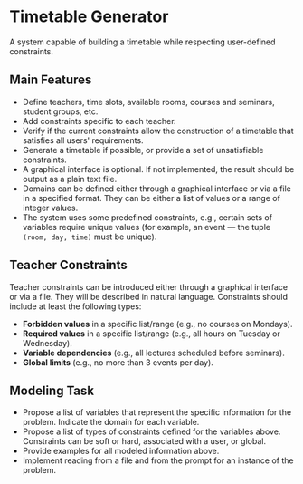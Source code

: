 # Timetable Generator

A system capable of building a timetable while respecting user-defined constraints.

## Main Features
- Define teachers, time slots, available rooms, courses and seminars, student groups, etc.
- Add constraints specific to each teacher.
- Verify if the current constraints allow the construction of a timetable that satisfies all users' requirements.
- Generate a timetable if possible, or provide a set of unsatisfiable constraints.
- A graphical interface is optional. If not implemented, the result should be output as a plain text file.
- Domains can be defined either through a graphical interface or via a file in a specified format. They can be either a list of values or a range of integer values.
- The system uses some predefined constraints, e.g., certain sets of variables require unique values (for example, an event — the tuple `(room, day, time)` must be unique).

## Teacher Constraints
Teacher constraints can be introduced either through a graphical interface or via a file. They will be described in natural language. Constraints should include at least the following types:
- **Forbidden values** in a specific list/range (e.g., no courses on Mondays).
- **Required values** in a specific list/range (e.g., all hours on Tuesday or Wednesday).
- **Variable dependencies** (e.g., all lectures scheduled before seminars).
- **Global limits** (e.g., no more than 3 events per day).

## Modeling Task
- Propose a list of variables that represent the specific information for the problem. Indicate the domain for each variable.
- Propose a list of types of constraints defined for the variables above. Constraints can be soft or hard, associated with a user, or global.
- Provide examples for all modeled information above.
- Implement reading from a file and from the prompt for an instance of the problem.
